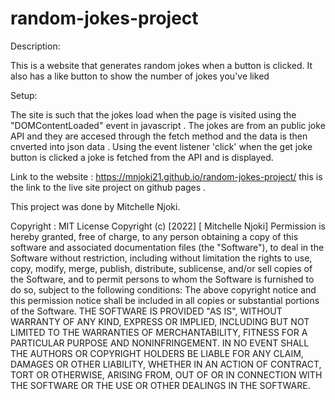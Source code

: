 # random-jokes-project

Description:

This is a website that generates random jokes when a button is clicked. 
It also has a like button to show the number of jokes you've liked 


Setup:

The site is such that the jokes load when the page is visited using the "DOMContentLoaded" event in javascript .
The jokes are from an public joke API and they are accesed through the fetch method and the data is then cnverted into json data .
Using the event listener 'click' when the get joke button is clicked a joke is fetched from the API and is displayed.


Link to the website : https://mnjoki21.github.io/random-jokes-project/ 
this is the link to the live site project on github pages .


This project was done by Mitchelle Njoki.

Copyright :
MIT License Copyright (c) [2022] [ Mitchelle Njoki] Permission is hereby granted, free of charge, to any person obtaining a copy of this software and associated documentation files (the "Software"), to deal in the Software without restriction, including without limitation the rights to use, copy, modify, merge, publish, distribute, sublicense, and/or sell copies of the Software, and to permit persons to whom the Software is furnished to do so, subject to the following conditions: The above copyright notice and this permission notice shall be included in all copies or substantial portions of the Software. THE SOFTWARE IS PROVIDED "AS IS", WITHOUT WARRANTY OF ANY KIND, EXPRESS OR IMPLIED, INCLUDING BUT NOT LIMITED TO THE WARRANTIES OF MERCHANTABILITY, FITNESS FOR A PARTICULAR PURPOSE AND NONINFRINGEMENT. IN NO EVENT SHALL THE AUTHORS OR COPYRIGHT HOLDERS BE LIABLE FOR ANY CLAIM, DAMAGES OR OTHER LIABILITY, WHETHER IN AN ACTION OF CONTRACT, TORT OR OTHERWISE, ARISING FROM, OUT OF OR IN CONNECTION WITH THE SOFTWARE OR THE USE OR OTHER DEALINGS IN THE SOFTWARE.





